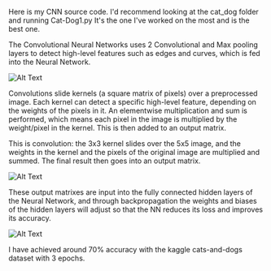 Here is my CNN source code. I'd recommend looking at the cat_dog folder and running Cat-Dog1.py
It's the one I've worked on the most and is the best one.

The Convolutional Neural Networks uses 2 Convolutional and Max pooling layers to detect high-level features such as edges and curves,
which is fed into the Neural Network. 

![Alt Text](https://miro.medium.com/max/2510/1*vkQ0hXDaQv57sALXAJquxA.jpeg)

Convolutions slide kernels (a square matrix of pixels) over a preprocessed image. Each kernel can detect a specific
high-level feature, depending on the weights of the pixels in it. An elementwise multiplication 
and sum is performed, which means each pixel in the image is multiplied by the weight/pixel in the kernel. This is then added to an output matrix. 

This is convolution: the 3x3 kernel slides over the 5x5 image, and the weights in the kernel and the pixels of the original image are multiplied and summed.
The final result then goes into an output matrix. 

![Alt Text](https://media.giphy.com/media/i4NjAwytgIRDW/giphy.gif)

These output matrixes are input into the fully connected hidden layers of the Neural Network, and through backpropagation the weights and biases of the hidden layers will adjust so that the NN reduces its loss and improves its accuracy.


![Alt Text](https://community.alteryx.com/t5/image/serverpage/image-id/42339i8BA3F2CCCEDE7458?v=1.0.png)

I have achieved around 70% accuracy with the kaggle cats-and-dogs dataset with 3 epochs.

